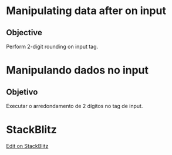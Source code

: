 # Manipulating data after on input

## Objective

Perform 2-digit rounding on input tag.

# Manipulando dados no input

## Objetivo

Executar o arredondamento de 2 dígitos no tag de input.

# StackBlitz

[Edit on StackBlitz](https://stackblitz.com/edit/angular-ivy-f7syqn)
